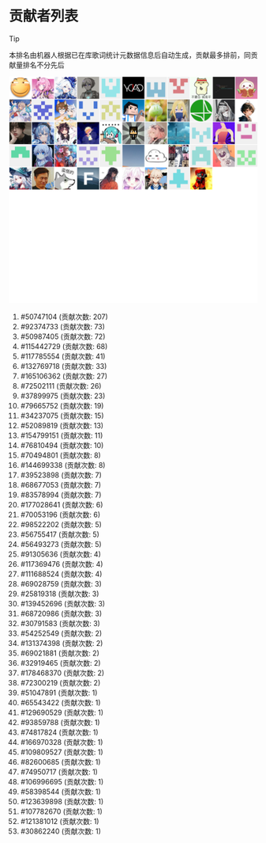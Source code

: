 # 贡献者列表

> [!TIP]
> 本排名由机器人根据已在库歌词统计元数据信息后自动生成，贡献最多排前，同贡献量排名不分先后

![贡献者头像画廊](./CONTRIBUTORS.svg)

1. #50747104 (贡献次数: 207)
2. #92374733 (贡献次数: 73)
3. #50987405 (贡献次数: 72)
4. #115442729 (贡献次数: 68)
5. #117785554 (贡献次数: 41)
6. #132769718 (贡献次数: 33)
7. #165106362 (贡献次数: 27)
8. #72502111 (贡献次数: 26)
9. #37899975 (贡献次数: 23)
10. #79665752 (贡献次数: 19)
11. #34237075 (贡献次数: 15)
12. #52089819 (贡献次数: 13)
13. #154799151 (贡献次数: 11)
14. #76810494 (贡献次数: 10)
15. #70494801 (贡献次数: 8)
16. #144699338 (贡献次数: 8)
17. #39523898 (贡献次数: 7)
18. #68677053 (贡献次数: 7)
19. #83578994 (贡献次数: 7)
20. #177028641 (贡献次数: 6)
21. #70053196 (贡献次数: 6)
22. #98522202 (贡献次数: 5)
23. #56755417 (贡献次数: 5)
24. #56493273 (贡献次数: 5)
25. #91305636 (贡献次数: 4)
26. #117369476 (贡献次数: 4)
27. #111688524 (贡献次数: 4)
28. #69028759 (贡献次数: 3)
29. #25819318 (贡献次数: 3)
30. #139452696 (贡献次数: 3)
31. #68720986 (贡献次数: 3)
32. #30791583 (贡献次数: 3)
33. #54252549 (贡献次数: 2)
34. #131374398 (贡献次数: 2)
35. #69021881 (贡献次数: 2)
36. #32919465 (贡献次数: 2)
37. #178468370 (贡献次数: 2)
38. #72300219 (贡献次数: 2)
39. #51047891 (贡献次数: 1)
40. #65543422 (贡献次数: 1)
41. #129690529 (贡献次数: 1)
42. #93859788 (贡献次数: 1)
43. #74817824 (贡献次数: 1)
44. #166970328 (贡献次数: 1)
45. #109809527 (贡献次数: 1)
46. #82600685 (贡献次数: 1)
47. #74950717 (贡献次数: 1)
48. #106996695 (贡献次数: 1)
49. #58398544 (贡献次数: 1)
50. #123639898 (贡献次数: 1)
51. #107782670 (贡献次数: 1)
52. #121381012 (贡献次数: 1)
53. #30862240 (贡献次数: 1)
